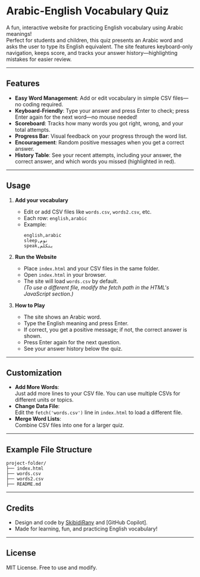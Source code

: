 # Arabic-English Vocabulary Quiz

A fun, interactive website for practicing English vocabulary using Arabic meanings!  
Perfect for students and children, this quiz presents an Arabic word and asks the user to type its English equivalent. The site features keyboard-only navigation, keeps score, and tracks your answer history—highlighting mistakes for easier review.

---

## Features

- **Easy Word Management**: Add or edit vocabulary in simple CSV files—no coding required.
- **Keyboard-Friendly**: Type your answer and press Enter to check; press Enter again for the next word—no mouse needed!
- **Scoreboard**: Tracks how many words you got right, wrong, and your total attempts.
- **Progress Bar**: Visual feedback on your progress through the word list.
- **Encouragement**: Random positive messages when you get a correct answer.
- **History Table**: See your recent attempts, including your answer, the correct answer, and which words you missed (highlighted in red).

---

## Usage

1. **Add your vocabulary**
   - Edit or add CSV files like `words.csv`, `words2.csv`, etc.
   - Each row: `english,arabic`
   - Example:
     ```
     english,arabic
     sleep,نوم
     speak,يتكلم
     ```

2. **Run the Website**
   - Place `index.html` and your CSV files in the same folder.
   - Open `index.html` in your browser.
   - The site will load `words.csv` by default.  
     _(To use a different file, modify the fetch path in the HTML's JavaScript section.)_

3. **How to Play**
   - The site shows an Arabic word.
   - Type the English meaning and press Enter.
   - If correct, you get a positive message; if not, the correct answer is shown.
   - Press Enter again for the next question.
   - See your answer history below the quiz.

---

## Customization

- **Add More Words**:  
  Just add more lines to your CSV file. You can use multiple CSVs for different units or topics.
- **Change Data File**:  
  Edit the `fetch('words.csv')` line in `index.html` to load a different file.
- **Merge Word Lists**:  
  Combine CSV files into one for a larger quiz.

---

## Example File Structure

```
project-folder/
├── index.html
├── words.csv
├── words2.csv
├── README.md
```

---

## Credits

- Design and code by [SkibidiRany](https://github.com/SkibidiRany) and [GitHub Copilot].
- Made for learning, fun, and practicing English vocabulary!

---

## License

MIT License. Free to use and modify.